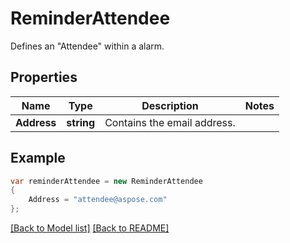 # ReminderAttendee
Defines an \"Attendee\" within a alarm.

## Properties
Name | Type | Description | Notes
------------ | ------------- | ------------- | -------------
**Address** | **string** | Contains the email address. | 


## Example
```csharp
var reminderAttendee = new ReminderAttendee
{
    Address = "attendee@aspose.com"
};
```

[[Back to Model list]](Models.md) [[Back to README]](README.md)

